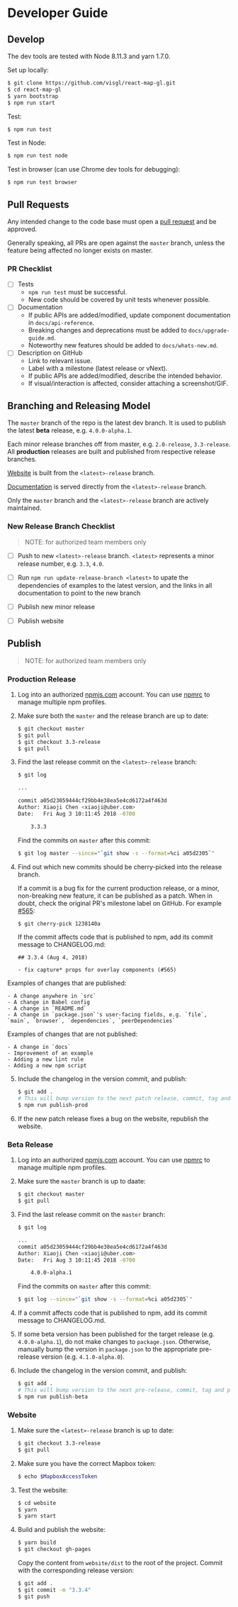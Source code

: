 # Developer Guide

## Develop

The dev tools are tested with Node 8.11.3 and yarn 1.7.0.

Set up locally:

```bash
$ git clone https://github.com/visgl/react-map-gl.git
$ cd react-map-gl
$ yarn bootstrap
$ npm run start
```

Test:

```bash
$ npm run test
```

Test in Node:

```bash
$ npm run test node
```

Test in browser (can use Chrome dev tools for debugging):

```bash
$ npm run test browser
```

## Pull Requests

Any intended change to the code base must open a [pull request](https://help.github.com/articles/creating-a-pull-request/) and be approved. 

Generally speaking, all PRs are open against the `master` branch, unless the feature being affected no longer exists on master.

### PR Checklist

- [ ] Tests
  + `npm run test` must be successful.
  + New code should be covered by unit tests whenever possible.
- [ ] Documentation
  + If public APIs are added/modified, update component documentation in `docs/api-reference`.
  + Breaking changes and deprecations must be added to `docs/upgrade-guide.md`.
  + Noteworthy new features should be added to `docs/whats-new.md`.
- [ ] Description on GitHub
  + Link to relevant issue.
  + Label with a milestone (latest release or vNext).
  + If public APIs are added/modified, describe the intended behavior.
  + If visual/interaction is affected, consider attaching a screenshot/GIF.


## Branching and Releasing Model

The `master` branch of the repo is the latest dev branch. It is used to publish the latest **beta** release, e.g. `4.0.0-alpha.1`.

Each minor release branches off from master, e.g. `2.0-release`, `3.3-release`. All **production** releases are built and published from respective release branches.

[Website](https://uber.github.io/react-map-gl) is built from the `<latest>-release` branch.

[Documentation](https://uber.github.io/react-map-gl/#/Documentation) is served directly from the `<latest>-release` branch.

Only the `master` branch and the `<latest>-release` branch are actively maintained.

### New Release Branch Checklist

> NOTE: for authorized team members only

- [ ] Push to new `<latest>-release` branch. `<latest>` represents a minor release number, e.g. `3.3`, `4.0`.
- [ ] Run `npm run update-release-branch <latest>` to upate the dependencies of examples to the latest version, and the links in all documentation to point to the new branch
- [ ] Publish new minor release
- [ ] Publish website


## Publish

> NOTE: for authorized team members only

### Production Release

1. Log into an authorized [npmjs.com](https://www.npmjs.com/) account. You can use [npmrc](https://www.npmjs.com/package/npmrc) to manage multiple npm profiles.
2. Make sure both the `master` and the release branch are up to date:

    ```bash
    $ git checkout master
    $ git pull
    $ git checkout 3.3-release
    $ git pull
    ```

3. Find the last release commit on the `<latest>-release` branch:

    ```bash
    $ git log

    ...

    commit a05d23059444cf29bb4e38ea5e4cd6172a4f463d
    Author: Xiaoji Chen <xiaoji@uber.com>
    Date:   Fri Aug 3 10:11:45 2018 -0700

        3.3.3
    ```

    Find the commits on `master` after this commit:

    ```bash
    $ git log master --since="`git show -s --format=%ci a05d2305`"
    ```

4. Find out which new commits should be cherry-picked into the release branch.

    If a commit is a bug fix for the current production release, or a minor, non-breaking new feature, it can be published as a patch. When in doubt, check the original PR's milestone label on GitHub. For example [#565](https://github.com/visgl/react-map-gl/pull/565):

    ```bash
    $ git cherry-pick 1238140a
    ```

    If the commit affects code that is published to npm, add its commit message to CHANGELOG.md:

    ```
    ## 3.3.4 (Aug 4, 2018)

    - fix capture* props for overlay components (#565)
    ```

  Examples of changes that are published:

    - A change anywhere in `src`
    - A change in Babel config
    - A change in `README.md`
    - A change in `package.json`'s user-facing fields, e.g. `file`, `main`, `browser`, `dependencies`, `peerDependencies`

  Examples of changes that are not published:

    - A change in `docs`
    - Improvement of an example
    - Adding a new lint rule
    - Adding a new npm script

5. Include the changelog in the version commit, and publish:

    ```bash
    $ git add .
    # This will bump version to the next patch release, commit, tag and publish:
    $ npm run publish-prod
    ```

6. If the new patch release fixes a bug on the website, republish the website.


### Beta Release

1. Log into an authorized [npmjs.com](https://www.npmjs.com/) account. You can use [npmrc](https://www.npmjs.com/package/npmrc) to manage multiple npm profiles.
2. Make sure the `master` branch is up to daate:

    ```bash
    $ git checkout master
    $ git pull
    ```

3. Find the last release commit on the `master` branch:

    ```bash
    $ git log

    ...
    commit a05d23059444cf29bb4e38ea5e4cd6172a4f463d
    Author: Xiaoji Chen <xiaoji@uber.com>
    Date:   Fri Aug 3 10:11:45 2018 -0700

        4.0.0-alpha.1
    ```

    Find the commits on `master` after this commit:

    ```bash
    $ git log --since="`git show -s --format=%ci a05d2305`"
    ```

4. If a commit affects code that is published to npm, add its commit message to CHANGELOG.md.

5. If some beta version has been published for the target release (e.g. `4.0.0-alpha.1`), do not make changes to `package.json`. Otherwise, manually bump the version in `package.json` to the appropriate pre-release version (e.g. `4.1.0-alpha.0`).

6. Include the changelog in the version commit, and publish:

    ```bash
    $ git add .
    # This will bump version to the next pre-release, commit, tag and publish:
    $ npm run publish-beta
    ```

### Website

1. Make sure the `<latest>-release` branch is up to date:

    ```bash
    $ git checkout 3.3-release
    $ git pull
    ```

2. Make sure you have the correct Mapbox token:

    ```bash
    $ echo $MapboxAccessToken
    ```

3. Test the website:

    ```bash
    $ cd website
    $ yarn
    $ yarn start
    ```

4. Build and publish the website:

    ```bash
    $ yarn build
    $ git checkout gh-pages
    ```

    Copy the content from `website/dist` to the root of the project. Commit with the corresponding release version:

    ```bash
    $ git add .
    $ git commit -m "3.3.4"
    $ git push
    ```

